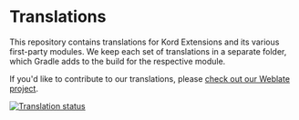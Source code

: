 # Translations

This repository contains translations for Kord Extensions and its various first-party modules.
We keep each set of translations in a separate folder, which Gradle adds to the build for the respective module.

If you'd like to contribute to our translations, 
please [check out our Weblate project](https://hosted.weblate.org/engage/kord-extensions/).

[![Translation status](https://hosted.weblate.org/widget/kord-extensions/open-graph.png)](https://hosted.weblate.org/engage/kord-extensions/)
